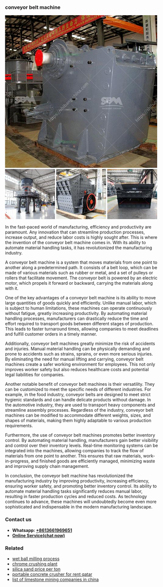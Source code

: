 <h3>conveyor belt machine</h3><img src='1708589345.jpg' alt=''><p>In the fast-paced world of manufacturing, efficiency and productivity are paramount. Any innovation that can streamline production processes, increase output, and reduce labor costs is highly sought after. This is where the invention of the conveyor belt machine comes in. With its ability to automate material handling tasks, it has revolutionized the manufacturing industry.</p><p>A conveyor belt machine is a system that moves materials from one point to another along a predetermined path. It consists of a belt loop, which can be made of various materials such as rubber or metal, and a set of pulleys or rollers that facilitate movement. The conveyor belt is powered by an electric motor, which propels it forward or backward, carrying the materials along with it.</p><p>One of the key advantages of a conveyor belt machine is its ability to move large quantities of goods quickly and efficiently. Unlike manual labor, which is subject to human limitations, these machines can operate continuously without fatigue, greatly increasing productivity. By automating material handling processes, manufacturers can drastically reduce the time and effort required to transport goods between different stages of production. This leads to faster turnaround times, allowing companies to meet deadlines and fulfill customer orders in a timely manner.</p><p>Additionally, conveyor belt machines greatly minimize the risk of accidents and injuries. Manual material handling can be physically demanding and prone to accidents such as strains, sprains, or even more serious injuries. By eliminating the need for manual lifting and carrying, conveyor belt machines create a safer working environment for employees. This not only improves worker safety but also reduces healthcare costs and potential legal liabilities for companies.</p><p>Another notable benefit of conveyor belt machines is their versatility. They can be customized to meet the specific needs of different industries. For example, in the food industry, conveyor belts are designed to meet strict hygienic standards and can handle delicate products without damage. In the automotive industry, they are used to transport heavy components and streamline assembly processes. Regardless of the industry, conveyor belt machines can be modified to accommodate different weights, sizes, and shapes of materials, making them highly adaptable to various production requirements.</p><p>Furthermore, the use of conveyor belt machines promotes better inventory control. By automating material handling, manufacturers gain better visibility and control over their inventory levels. Real-time monitoring systems can be integrated into the machines, allowing companies to track the flow of materials from one point to another. This ensures that raw materials, work-in-progress, and finished goods are efficiently managed, minimizing waste and improving supply chain management.</p><p>In conclusion, the conveyor belt machine has revolutionized the manufacturing industry by improving productivity, increasing efficiency, ensuring worker safety, and promoting better inventory control. Its ability to automate material handling tasks significantly reduces manual labor, resulting in faster production cycles and reduced costs. As technology continues to advance, these machines will undoubtedly become even more sophisticated and indispensable in the modern manufacturing landscape.</p><h3>Contact us</h3><ul><li><strong>Whatsapp:&nbsp;<a href="https://wa.me/8613661969651">+8613661969651</a></strong></li><li><a href="https://swt.shibang-china.com/?git&amp;zhl&amp;conveyor belt machine"><strong>Online Service(chat now)</strong></a></li></ul><h3>Related</h3><ul><li><a href='wet ball milling process.md'>wet ball milling process</a></li><li><a href='chrome crushing plant.md'>chrome crushing plant</a></li><li><a href='silica sand price per ton.md'>silica sand price per ton</a></li><li><a href='portable concrete crusher for rent qatar.md'>portable concrete crusher for rent qatar</a></li><li><a href='list of limestone mining companies in china.md'>list of limestone mining companies in china</a></li></ul>